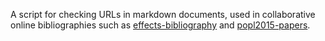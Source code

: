 A script for checking URLs in markdown documents, used in collaborative online bibliographies such as [effects-bibliography](https://github.com/yallop/effects-bibliography) and [popl2015-papers](https://github.com/yallop/popl2015-papers).
